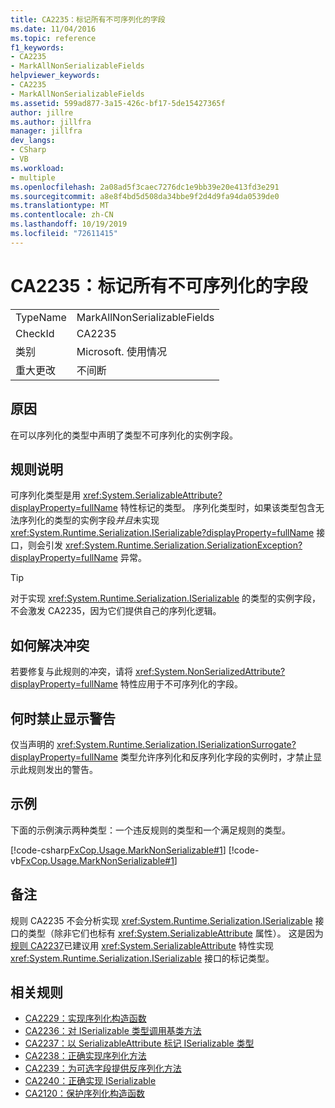 ```yaml
---
title: CA2235：标记所有不可序列化的字段
ms.date: 11/04/2016
ms.topic: reference
f1_keywords:
- CA2235
- MarkAllNonSerializableFields
helpviewer_keywords:
- CA2235
- MarkAllNonSerializableFields
ms.assetid: 599ad877-3a15-426c-bf17-5de15427365f
author: jillre
ms.author: jillfra
manager: jillfra
dev_langs:
- CSharp
- VB
ms.workload:
- multiple
ms.openlocfilehash: 2a08ad5f3caec7276dc1e9bb39e20e413fd3e291
ms.sourcegitcommit: a8e8f4bd5d508da34bbe9f2d4d9fa94da0539de0
ms.translationtype: MT
ms.contentlocale: zh-CN
ms.lasthandoff: 10/19/2019
ms.locfileid: "72611415"
---
```

# <a name="ca2235-mark-all-non-serializable-fields"></a>CA2235：标记所有不可序列化的字段

|||
|-|-|
|TypeName|MarkAllNonSerializableFields|
|CheckId|CA2235|
|类别|Microsoft. 使用情况|
|重大更改|不间断|

## <a name="cause"></a>原因

在可以序列化的类型中声明了类型不可序列化的实例字段。

## <a name="rule-description"></a>规则说明

可序列化类型是用 <xref:System.SerializableAttribute?displayProperty=fullName> 特性标记的类型。 序列化类型时，如果该类型包含无法序列化的类型的实例字段*并且*未实现 <xref:System.Runtime.Serialization.ISerializable?displayProperty=fullName> 接口，则会引发 <xref:System.Runtime.Serialization.SerializationException?displayProperty=fullName> 异常。

> [!TIP]
> 对于实现 <xref:System.Runtime.Serialization.ISerializable> 的类型的实例字段，不会激发 CA2235，因为它们提供自己的序列化逻辑。

## <a name="how-to-fix-violations"></a>如何解决冲突

若要修复与此规则的冲突，请将 <xref:System.NonSerializedAttribute?displayProperty=fullName> 特性应用于不可序列化的字段。

## <a name="when-to-suppress-warnings"></a>何时禁止显示警告

仅当声明的 <xref:System.Runtime.Serialization.ISerializationSurrogate?displayProperty=fullName> 类型允许序列化和反序列化字段的实例时，才禁止显示此规则发出的警告。

## <a name="example"></a>示例

下面的示例演示两种类型：一个违反规则的类型和一个满足规则的类型。

[!code-csharp[FxCop.Usage.MarkNonSerializable#1](../code-quality/codesnippet/CSharp/ca2235-mark-all-non-serializable-fields_1.cs)]
[!code-vb[FxCop.Usage.MarkNonSerializable#1](../code-quality/codesnippet/VisualBasic/ca2235-mark-all-non-serializable-fields_1.vb)]

## <a name="remarks"></a>备注

规则 CA2235 不会分析实现 <xref:System.Runtime.Serialization.ISerializable> 接口的类型（除非它们也标有 <xref:System.SerializableAttribute> 属性）。 这是因为[规则 CA2237](../code-quality/ca2237.md)已建议用 <xref:System.SerializableAttribute> 特性实现 <xref:System.Runtime.Serialization.ISerializable> 接口的标记类型。

## <a name="related-rules"></a>相关规则

- [CA2229：实现序列化构造函数](../code-quality/ca2229.md)
- [CA2236：对 ISerializable 类型调用基类方法](../code-quality/ca2236.md)
- [CA2237：以 SerializableAttribute 标记 ISerializable 类型](../code-quality/ca2237.md)
- [CA2238：正确实现序列化方法](../code-quality/ca2238.md)
- [CA2239：为可选字段提供反序列化方法](../code-quality/ca2239.md)
- [CA2240：正确实现 ISerializable](../code-quality/ca2240.md)
- [CA2120：保护序列化构造函数](../code-quality/ca2120.md)
